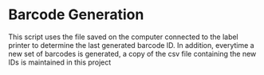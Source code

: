 # Barcode Generation

This script uses the file saved on the computer connected to the label printer to determine the last generated barcode ID. 
In addition, everytime a new set of barcodes is generated, a copy of the csv file containing the new IDs is maintained in this project
